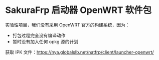 # SakuraFrp 启动器 OpenWRT 软件包

实验性项目，我们没有采用 OpenWRT 官方的构建系统，因为：

- 打包过程完全没有编译动作
- 暂时没有加入任何 opkg 源的计划

获取 IPK 文件：https://nya.globalslb.net/natfrp/client/launcher-openwrt/

